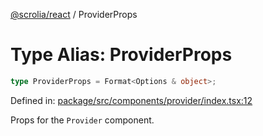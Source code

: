 [@scrolia/react](../README.md) / ProviderProps

# Type Alias: ProviderProps

```ts
type ProviderProps = Format<Options & object>;
```

Defined in: [package/src/components/provider/index.tsx:12](https://github.com/scrolia/react/blob/0546efab414d6330c2dc8561a55082235988c073/package/src/components/provider/index.tsx#L12)

Props for the `Provider` component.
